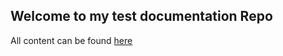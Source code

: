 ## Welcome to my test documentation Repo

All content can be found [here](https://github.com/jenningsb2/documentation/wiki)
